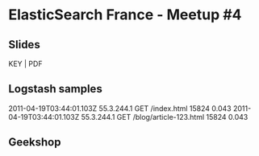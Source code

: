 ElasticSearch France - Meetup #4
================================


Slides
------
KEY | PDF


Logstash samples
----------------

2011-04-19T03:44:01.103Z 55.3.244.1 GET /index.html 15824 0.043
2011-04-19T03:44:01.103Z 55.3.244.1 GET /blog/article-123.html 15824 0.043


Geekshop
--------


